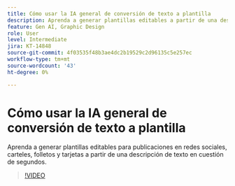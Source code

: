```yaml
---
title: Cómo usar la IA general de conversión de texto a plantilla
description: Aprenda a generar plantillas editables a partir de una descripción de texto en cuestión de segundos
feature: Gen AI, Graphic Design
role: User
level: Intermediate
jira: KT-14848
source-git-commit: 4f03535f48b3ae4dc2b19529c2d96135c5e257ec
workflow-type: tm+mt
source-wordcount: '43'
ht-degree: 0%

---
```


# Cómo usar la IA general de conversión de texto a plantilla

Aprenda a generar plantillas editables para publicaciones en redes sociales, carteles, folletos y tarjetas a partir de una descripción de texto en cuestión de segundos.

>[!VIDEO](https://video.tv.adobe.com/v/3427022?quality=12&learn=on&hidetitle=true)
